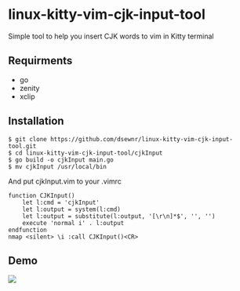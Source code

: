 # linux-kitty-vim-cjk-input-tool
Simple tool to help you insert CJK words to vim in Kitty terminal

## Requirments
- go
- zenity
- xclip

## Installation
```
$ git clone https://github.com/dsewnr/linux-kitty-vim-cjk-input-tool.git
$ cd linux-kitty-vim-cjk-input-tool/cjkInput
$ go build -o cjkInput main.go
$ mv cjkInput /usr/local/bin
```
And put cjkInput.vim to your .vimrc
```
function CJKInput()
    let l:cmd = 'cjkInput'
    let l:output = system(l:cmd)
    let l:output = substitute(l:output, '[\r\n]*$', '', '')
    execute 'normal i' . l:output
endfunction
nmap <silent> \i :call CJKInput()<CR>
```

## Demo
![](linux-kitty-vim-cjk-input-tool.gif)
